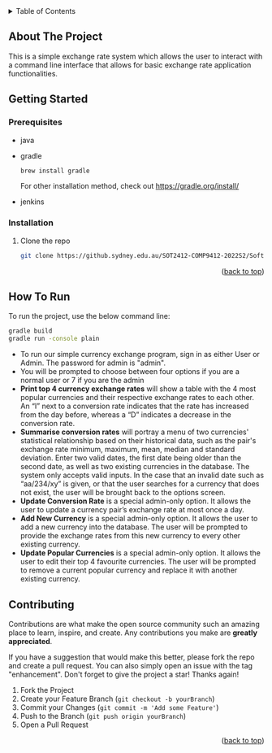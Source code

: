 <!-- TABLE OF CONTENTS -->
<details>
  <summary>Table of Contents</summary>
  <ol>
    <li>
      <a href="#about-the-project">About The Project</a>
      <ul>
        <li><a href="#built-with">Built With</a></li>
      </ul>
    </li>
    <li>
      <a href="#getting-started">Getting Started</a>
      <ul>
        <li><a href="#prerequisites">Prerequisites</a></li>
        <li><a href="#installation">Installation</a></li>
      </ul>
    </li>
    <li><a href="#usage">Usage</a></li>
    <li><a href="#roadmap">Roadmap</a></li>
    <li><a href="#contributing">Contributing</a></li>
    <li><a href="#license">License</a></li>
    <li><a href="#contact">Contact</a></li>
    <li><a href="#acknowledgments">Acknowledgments</a></li>
  </ol>
</details>


<!-- ABOUT THE PROJECT -->
## About The Project

This is a simple exchange rate system which allows the user to interact with a command line interface that allows for basic exchange rate application functionalities.


## Getting Started

### Prerequisites
* java

* gradle
  ```sh
  brew install gradle
  ```
  For other installation method, check out https://gradle.org/install/
* jenkins


### Installation

1. Clone the repo
   ```sh
   git clone https://github.sydney.edu.au/SOT2412-COMP9412-2022S2/Soft2412_Assignment_CC_04_Wed_16_Frank_Group-3-.git
   ```

<p align="right">(<a href="#readme-top">back to top</a>)</p>

## How To Run
To run the project, use the below command line:
   ```sh
   gradle build
   gradle run -console plain
   ```
* To run our simple currency exchange program, sign in as either User or Admin. The password for admin is "admin".
* You will be prompted to choose between four options if you are a normal user or 7 if you are the admin
* **Print top 4 currency exchange rates** will show a table with the 4 most popular currencies and their respective exchange rates to each other. An “I” next to a conversion rate indicates that the rate has increased from the day before, whereas a “D” indicates a decrease in the conversion rate.
* **Summarise conversion rates** will portray a menu of two currencies' statistical relationship based on their historical data, such as the pair's exchange rate minimum, maximum, mean, median and standard deviation. Enter two valid dates, the first date being older than the second date, as well as two existing currencies in the database.
  The system only accepts valid inputs. In the case that an invalid date such as “aa/234/xy” is given, or that the user searches for a currency that does not exist, the user will be brought back to the options screen.
* **<ADMIN> Update Conversion Rate** is a special admin-only option. It allows the user to update a currency pair’s exchange rate at most once a day.
* **<ADMIN> Add New Currency** is a special admin-only option. It allows the user to add a new currency into the database. The user will be prompted to provide the exchange rates from this new currency to every other existing currency.
* **<ADMIN> Update Popular Currencies** is a special admin-only option. It allows the user to edit their top 4 favourite currencies. The user will be prompted to remove a current popular currency and replace it with another existing currency.





<!-- CONTRIBUTING -->
## Contributing

Contributions are what make the open source community such an amazing place to learn, inspire, and create. Any contributions you make are **greatly appreciated**.

If you have a suggestion that would make this better, please fork the repo and create a pull request. You can also simply open an issue with the tag "enhancement".
Don't forget to give the project a star! Thanks again!

1. Fork the Project
2. Create your Feature Branch (`git checkout -b yourBranch`)
3. Commit your Changes (`git commit -m 'Add some Feature'`)
4. Push to the Branch (`git push origin yourBranch`)
5. Open a Pull Request

<p align="right">(<a href="#readme-top">back to top</a>)</p>







